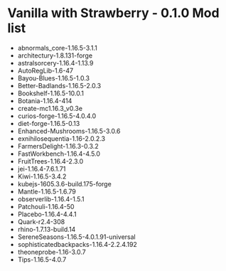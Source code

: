 # Vanilla with Strawberry - 0.1.0 Mod list
 - abnormals_core-1.16.5-3.1.1
 - architectury-1.8.131-forge
 - astralsorcery-1.16.4-1.13.9
 - AutoRegLib-1.6-47
 - Bayou-Blues-1.16.5-1.0.3
 - Better-Badlands-1.16.5-2.0.3
 - Bookshelf-1.16.5-10.0.1
 - Botania-1.16.4-414
 - create-mc1.16.3_v0.3e
 - curios-forge-1.16.5-4.0.4.0
 - diet-forge-1.16.5-0.13
 - Enhanced-Mushrooms-1.16.5-3.0.6
 - exnihilosequentia-1.16-2.0.2.3
 - FarmersDelight-1.16.3-0.3.2
 - FastWorkbench-1.16.4-4.5.0
 - FruitTrees-1.16.4-2.3.0
 - jei-1.16.4-7.6.1.71
 - Kiwi-1.16.5-3.4.2
 - kubejs-1605.3.6-build.175-forge
 - Mantle-1.16.5-1.6.79
 - observerlib-1.16.4-1.5.1
 - Patchouli-1.16.4-50
 - Placebo-1.16.4-4.4.1
 - Quark-r2.4-308
 - rhino-1.7.13-build.14
 - SereneSeasons-1.16.5-4.0.1.91-universal
 - sophisticatedbackpacks-1.16.4-2.2.4.192
 - theoneprobe-1.16-3.0.7
 - Tips-1.16.5-4.0.7

